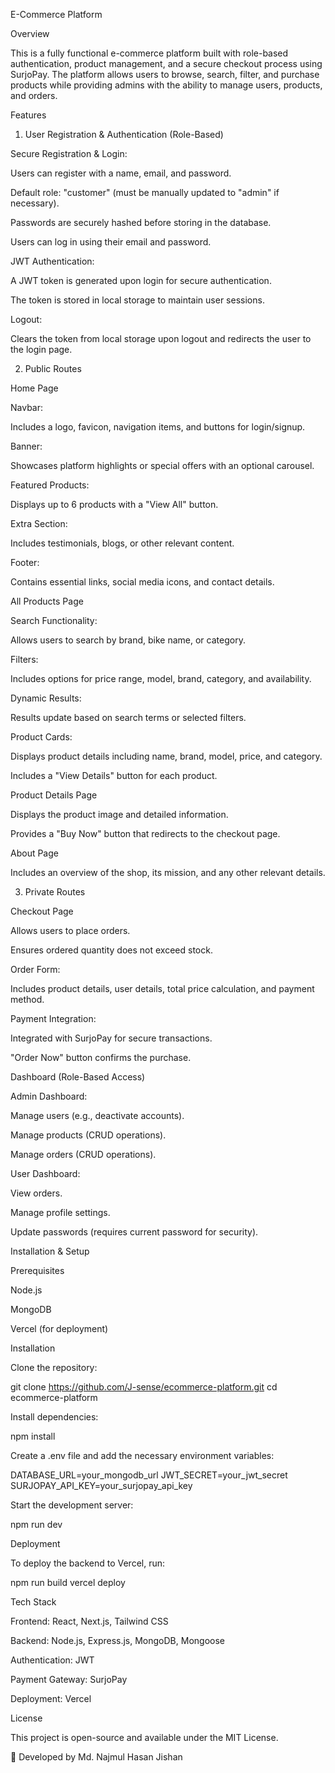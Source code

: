 E-Commerce Platform

Overview

This is a fully functional e-commerce platform built with role-based authentication, product management, and a secure checkout process using SurjoPay. The platform allows users to browse, search, filter, and purchase products while providing admins with the ability to manage users, products, and orders.

Features

1. User Registration & Authentication (Role-Based)

Secure Registration & Login:

Users can register with a name, email, and password.

Default role: "customer" (must be manually updated to "admin" if necessary).

Passwords are securely hashed before storing in the database.

Users can log in using their email and password.

JWT Authentication:

A JWT token is generated upon login for secure authentication.

The token is stored in local storage to maintain user sessions.

Logout:

Clears the token from local storage upon logout and redirects the user to the login page.

2. Public Routes

Home Page

Navbar:

Includes a logo, favicon, navigation items, and buttons for login/signup.

Banner:

Showcases platform highlights or special offers with an optional carousel.

Featured Products:

Displays up to 6 products with a "View All" button.

Extra Section:

Includes testimonials, blogs, or other relevant content.

Footer:

Contains essential links, social media icons, and contact details.

All Products Page

Search Functionality:

Allows users to search by brand, bike name, or category.

Filters:

Includes options for price range, model, brand, category, and availability.

Dynamic Results:

Results update based on search terms or selected filters.

Product Cards:

Displays product details including name, brand, model, price, and category.

Includes a "View Details" button for each product.

Product Details Page

Displays the product image and detailed information.

Provides a "Buy Now" button that redirects to the checkout page.

About Page

Includes an overview of the shop, its mission, and any other relevant details.

3. Private Routes

Checkout Page

Allows users to place orders.

Ensures ordered quantity does not exceed stock.

Order Form:

Includes product details, user details, total price calculation, and payment method.

Payment Integration:

Integrated with SurjoPay for secure transactions.

"Order Now" button confirms the purchase.

Dashboard (Role-Based Access)

Admin Dashboard:

Manage users (e.g., deactivate accounts).

Manage products (CRUD operations).

Manage orders (CRUD operations).

User Dashboard:

View orders.

Manage profile settings.

Update passwords (requires current password for security).

Installation & Setup

Prerequisites

Node.js

MongoDB

Vercel (for deployment)

Installation

Clone the repository:

git clone https://github.com/J-sense/ecommerce-platform.git
cd ecommerce-platform

Install dependencies:

npm install

Create a .env file and add the necessary environment variables:

DATABASE_URL=your_mongodb_url
JWT_SECRET=your_jwt_secret
SURJOPAY_API_KEY=your_surjopay_api_key

Start the development server:

npm run dev

Deployment

To deploy the backend to Vercel, run:

npm run build
vercel deploy

Tech Stack

Frontend: React, Next.js, Tailwind CSS

Backend: Node.js, Express.js, MongoDB, Mongoose

Authentication: JWT

Payment Gateway: SurjoPay

Deployment: Vercel

License

This project is open-source and available under the MIT License.

🚀 Developed by Md. Najmul Hasan Jishan
